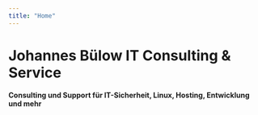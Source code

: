 ```yaml
---
title: "Home"
---
```

# Johannes Bülow IT Consulting & Service
**Consulting und Support für IT-Sicherheit, Linux, Hosting, Entwicklung und mehr**  

